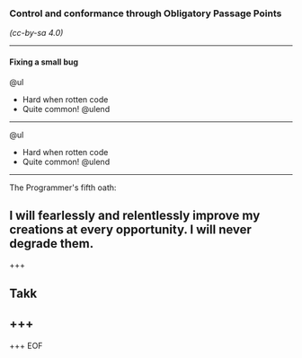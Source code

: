 ### Control and conformance through Obligatory Passage Points

_(cc-by-sa 4.0)_

---
#### Fixing a small bug

@ul
* Hard when rotten code
* Quite common!
@ulend

---

@ul
* Hard when rotten code
* Quite common!
@ulend
---
The Programmer's fifth oath:

I will fearlessly and relentlessly improve my creations at every opportunity. I will never degrade them.
---


+++
## Takk
+++
---
+++
EOF
